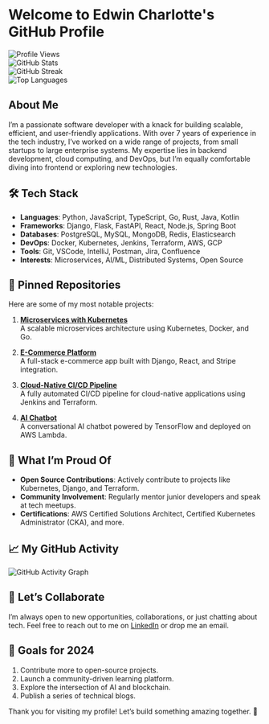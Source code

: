 # Welcome to Edwin Charlotte's GitHub Profile  

![Profile Views](https://komarev.com/ghpvc/?username=edwincharlotte477&color=blue)  
![GitHub Stats](https://github-readme-stats.vercel.app/api?username=edwincharlotte477&show_icons=true&theme=radical)  
![GitHub Streak](https://github-readme-streak-stats.herokuapp.com/?user=edwincharlotte477&theme=dark&fire=FFD700)  
![Top Languages](https://github-readme-stats.vercel.app/api/top-langs/?username=edwincharlotte477&layout=compact&theme=radical&hide=html,css)  

## About Me  
I’m a passionate software developer with a knack for building scalable, efficient, and user-friendly applications. With over 7 years of experience in the tech industry, I’ve worked on a wide range of projects, from small startups to large enterprise systems. My expertise lies in backend development, cloud computing, and DevOps, but I’m equally comfortable diving into frontend or exploring new technologies.  

## 🛠 Tech Stack  
- **Languages**: Python, JavaScript, TypeScript, Go, Rust, Java, Kotlin  
- **Frameworks**: Django, Flask, FastAPI, React, Node.js, Spring Boot  
- **Databases**: PostgreSQL, MySQL, MongoDB, Redis, Elasticsearch  
- **DevOps**: Docker, Kubernetes, Jenkins, Terraform, AWS, GCP  
- **Tools**: Git, VSCode, IntelliJ, Postman, Jira, Confluence  
- **Interests**: Microservices, AI/ML, Distributed Systems, Open Source  

## 📌 Pinned Repositories  
Here are some of my most notable projects:  

1. **[Microservices with Kubernetes](https://github.com/edwincharlotte477/kubernetes-microservices)**  
   A scalable microservices architecture using Kubernetes, Docker, and Go.  

2. **[E-Commerce Platform](https://github.com/edwincharlotte477/ecommerce-platform)**  
   A full-stack e-commerce app built with Django, React, and Stripe integration.  

3. **[Cloud-Native CI/CD Pipeline](https://github.com/edwincharlotte477/cloud-cicd)**  
   A fully automated CI/CD pipeline for cloud-native applications using Jenkins and Terraform.  

4. **[AI Chatbot](https://github.com/edwincharlotte477/ai-chatbot)**  
   A conversational AI chatbot powered by TensorFlow and deployed on AWS Lambda.  

## 🌟 What I’m Proud Of  
- **Open Source Contributions**: Actively contribute to projects like Kubernetes, Django, and Terraform.  
- **Community Involvement**: Regularly mentor junior developers and speak at tech meetups.  
- **Certifications**: AWS Certified Solutions Architect, Certified Kubernetes Administrator (CKA), and more.  

## 📈 My GitHub Activity  
![GitHub Activity Graph](https://activity-graph.herokuapp.com/graph?username=edwincharlotte477&theme=react-dark)  

## 🤝 Let’s Collaborate  
I’m always open to new opportunities, collaborations, or just chatting about tech. Feel free to reach out to me on [LinkedIn](https://www.linkedin.com/in/edwincharlotte477) or drop me an email.  

## 🎯 Goals for 2024  
1. Contribute more to open-source projects.  
2. Launch a community-driven learning platform.  
3. Explore the intersection of AI and blockchain.  
4. Publish a series of technical blogs.  

Thank you for visiting my profile! Let’s build something amazing together. 🚀
